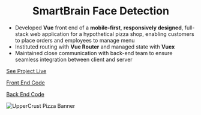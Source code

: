 <h1 align="center">SmartBrain Face Detection</h1>

- Developed **Vue** front end of a **mobile-first**, **responsively designed**, full-stack web application for a hypothetical pizza shop, enabling customers to place orders and employees to manage menu
- Instituted routing with **Vue Router** and managed state with **Vuex**
- Maintained close communication with back-end team to ensure seamless integration between client and server
  
[See Project Live](https://d-mcneil.github.io/uppercrust-pizza/) 
  
[Front End Code](https://github.com/d-mcneil/uppercrust-pizza/tree/main/vue)  
  
[Back End Code](https://github.com/d-mcneil/uppercrust-pizza/tree/main/java)  
  
![UpperCrust Pizza Banner](https://github.com/d-mcneil/uppercrust-pizza/assets/108340538/81658592-7eac-4cfe-9265-82845ad90193)
